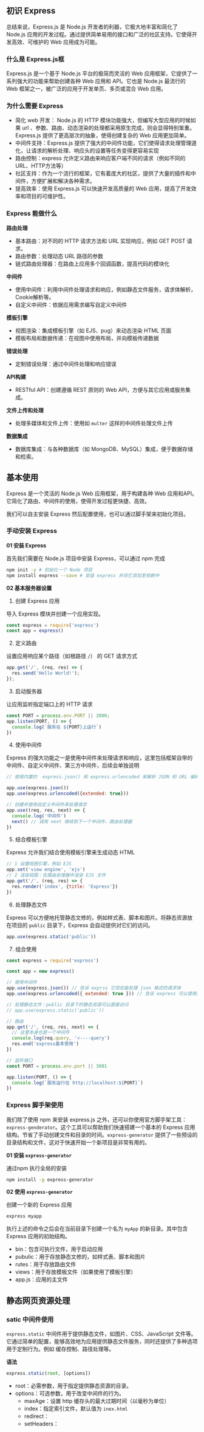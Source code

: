 ## 初识 Express

总结来说，Express.js 是 Node.js 开发者的利器，它极大地丰富和简化了 Node.js 应用的开发过程。通过提供简单易用的接口和广泛的社区支持。它使得开发高效、可维护的 Web 应用成为可能。

### 什么是 Express.js框

Express.js 是一个基于 Node.js 平台的极简而灵活的 Web 应用框架，它提供了一系列强大的功能来帮助创建各种 Web 应用和 API。它也是 Node.js 最流行的 Web 框架之一，被广泛的应用于开发单页、多页或混合 Web 应用。

### 为什么需要 Express

- 简化 web 开发： Node.js 的 HTTP 模块功能强大，但编写大型应用的时候如果 url 、参数、路由、动态渲染的处理都采用原生完成，则会显得特别笨重。Express.js 提供了更高层次的抽象，使得创建复杂的 Web 应用更加简单。
- 中间件支持：Express.js 提供了强大的中间件功能，它们使得请求处理管理道化，让请求的解析处理、响应头的设置等任务变得更容易实现
- 路由控制：express 允许定义路由来响应客户端不同的请求（例如不同的 URL、HTTP方法等）
- 社区支持：作为一个流行的框架，它有着庞大的社区，提供了大量的插件和中间件，方便扩展和解决各种需求。
- 提高效率：使用 Express.js 可以快速开发高质量的 Web 应用，提高了开发效率和项目的可维护性。

### Express 能做什么

**路由处理**
- 基本路由：对不同的 HTTP 请求方法和 URL 实现响应，例如 GET POST 请求。
- 路由参数：处理动态 URL 路径的参数
- 链式路由处理器：在路由上应用多个回调函数，提高代码的模块化

**中间件**
- 使用中间件：利用中间件处理请求和响应，例如静态文件服务，请求体解析，Cookie解析等。
- 自定义中间件：依据应用需求编写自定义中间件

**模板引擎**
- 视图渲染：集成模板引擎（如 EJS、pug）来动态渲染 HTML 页面
- 模板布局和数据传递：在视图中使用布局，并向模板传递数据

**错误处理**
- 定制错误处理：通过中间件处理和响应错误

**API构建**
- RESTful API：创建遵循 REST 原则的 Web API，方便与其它应用或服务集成。

**文件上传和处理**
- 处理多媒体和文件上传：使用如 `multer` 这样的中间件处理文件上传

**数据集成**
- 数据库集成：与各种数据库（如 MongoDB、MySQL）集成，便于数据存储和检索。

## 基本使用

Express 是一个灵活的 Node.js Web 应用框架，用于构建各种 Web 应用和API。它简化了路由、中间件的使用，使得开发过程更快捷、高效。

我们可以自主安装 Express 然后配置使用，也可以通过脚手架来初始化项目。

### 手动安装 Express

**01 安装 Express**

首先我们需要在 Node.js 项目中安装 Express，可以通过 npm 完成

```bash
npm init -y # 初始化一个 Node 项目
npm install express --save # 安装 express 并将它添加至依赖中
```

**02 基本服务器设置**

1. 创建 Express 应用

导入 Express 模块并创建一个应用实现。

```javascript
const express = require('express')
const app = express()
```

2. 定义路由

设置应用响应某个路径（如根路径 `/`） 的 GET 请求方式

```javascript
app.get('/', (req, res) => {
  res.send('Hello World!');
});
```

3. 启动服务器

让应用监听指定端口上的 HTTP 请求

```javascript
const PORT = process.env.PORT || 3000;
app.listen(PORT, () => {
  console.log(`服务在 ${PORT}上运行`)
})
```

4. 使用中间件

Express 的强大功能之一是使用中间件来处理请求和响应，这里包括框架自带的中间件、自定义中间件、第三方中间件，后续会单独说明

```javascript
// 使用内置的  express.json() 和 express.urlencoded 来解析 JSON 和 URL 编码的请求体

app.use(express.json())
app.use(express.urlencoded({extended: true}))
```

```javascript
// 创建并使用自定义中间件来处理请求
app.use((req, res, next) => {
  console.log('中间件')
  next() // 调用 next 继续到下一个中间件、路由处理器
})
```

5. 结合模板引擎

Express 允许我们结合使用模板引擎来生成动态 HTML

```javascript
// 1 设置视图引擎，例如 EJS
app.set('view engine', 'ejs')
// 2 渲染视图：在路由处理器中渲染 EJS 文件
app.get('/', (req, res) => {
  res.render('index', {title: 'Express'})
})
```

6. 处理静态文件

Express 可以方便地托管静态文修的，例如样式表、脚本和图片。将静态资源放在项目的 `public` 目录下，Express 会自动提供对它们的访问。

```javascript
app.use(express.static('public'))
```
7. 组合使用

```javascript
const express = require('express')

const app = new express()

// 使用中间件
app.use(express.json()) // 告诉 exprss 它现在能处理 json 格式的请求体
app.use(express.urlencoded({ extended: true })) // 告诉 express 可以使用第三方插件处理 post 请求体

// 处理静态文件：public 目录下的静态资源可以直接访问
// app.use(express.static('public'))

// 路由
app.get('/', (req, res, next) => {
  // 这里本身也是一个中间件
  console.log(req.query, '<----query')
  res.end('express基本使用')
})

// 监听端口
const PORT = process.env.port || 3001

app.listen(PORT, () => {
  console.log(`服务运行在 http://localhost:${PORT}`)
})

```

### Express 脚手架使用

我们除了使用 npm 来安装 express.js 之外，还可以你使用官方脚手架工具：`express-genderator`。这个工具可以帮助我们快速搭建一个基本的 Express 应用结构。节省了手动创建文件和目录的时间。`express-generator` 提供了一些预设的目录结构和文件，这对于快速开始一个新项目是非常有用的。

**01 安装 `express-generator`**

通过npm 执行全局的安装

```bash
npm install -g express-generator
```

**02 使用 `express-generator`**

创建一个新的 Express 应用

```bash
express myapp
```

执行上述的命令之后会在当前目录下创建一个名为 `myApp` 的新目录。其中包含 Express 应用的初始结构。

- bin：包含可执行文件，用于启动应用
- pubulic：用于存放静态文修的，如样式表、脚本和图片
- rutes：用于存放路由文件
- views：用于存放模板文件（如果使用了模板引擎）
- app.js：应用的主文件

## 静态网页资源处理

### satic 中间件使用

`express.static` 中间件用于提供静态文件，如图片、CSS、JavaScript 文件等。它通过简单的配置，能够高效地为应用提供静态文件服务，同时还提供了多种选项用于定制行为。例如 缓存控制、路径处理等。

**语法**

```javascript
express.static(root, [options])
```
- root：必需参数，用于指定提供静态资源的目录。
- options：可选参数，用于改变中间件的行为。
  - maxAge：设置 http 缓存头的最大过期时间（以毫秒为单位）
  - index：指定索引文件，默认值为 `inex.html`
  - redirect：
  - setHeaders：